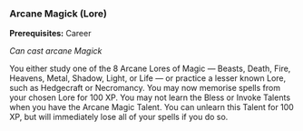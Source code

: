 
### Arcane Magick (Lore)
**Prerequisites:** Career

_Can cast arcane Magick_

You either study one of the 8 Arcane Lores of Magic — Beasts, Death, Fire, Heavens, Metal, Shadow, Light, or Life — or practice a lesser known Lore, such as Hedgecraft or Necromancy. You may now memorise spells from your chosen Lore for 100 XP. You may not learn the Bless or Invoke Talents when you have the Arcane Magic Talent. You can unlearn this Talent for 100 XP, but will immediately lose all of your spells if you do so.
